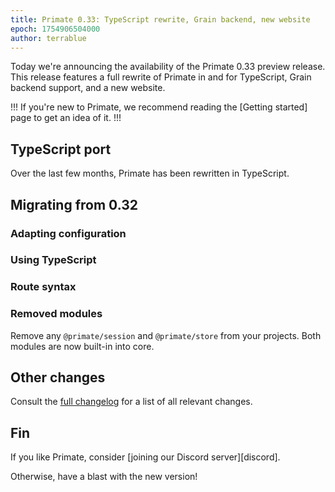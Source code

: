```yaml
---
title: Primate 0.33: TypeScript rewrite, Grain backend, new website
epoch: 1754906504000
author: terrablue
---
```

Today we're announcing the availability of the Primate 0.33 preview release.
This release features a full rewrite of Primate in and for TypeScript, Grain
backend support, and a new website.

!!!
If you're new to Primate, we recommend reading the [Getting started] page to
get an idea of it.
!!!

## TypeScript port
Over the last few months, Primate has been rewritten in TypeScript.

## Migrating from 0.32

### Adapting configuration

### Using TypeScript

### Route syntax

### Removed modules

Remove any `@primate/session` and `@primate/store` from your projects. Both
modules are now built-in into core.

## Other changes

Consult the [full changelog][changelog] for a list of all relevant changes.

## Fin

If you like Primate, consider [joining our Discord server][discord].

Otherwise, have a blast with the new version!

[changelog]: https://github.com/primate-run/primate/releases/tag/0.33.0
